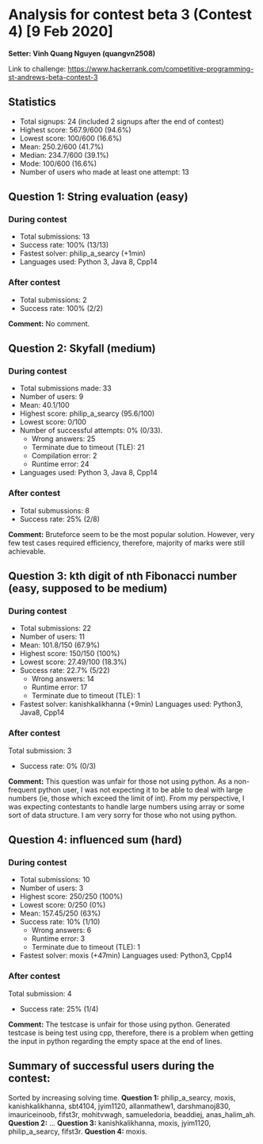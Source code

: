 # Analysis for contest beta 3 (Contest 4) [9 Feb 2020]

**Setter: Vinh Quang Nguyen (quangvn2508)**

Link to challenge: https://www.hackerrank.com/competitive-programming-st-andrews-beta-contest-3

## Statistics

* Total signups: 24 (included 2 signups after the end of contest)
* Highest score: 567.9/600 (94.6%)
* Lowest score: 100/600 (16.6%)
* Mean: 250.2/600 (41.7%)
* Median: 234.7/600 (39.1%)
* Mode: 100/600 (16.6%)
* Number of users who made at least one attempt: 13

## Question 1: String evaluation (easy)

### During contest
* Total submissions: 13
* Success rate: 100% (13/13)
* Fastest solver: philip\_a\_searcy (+1min)
* Languages used: Python 3, Java 8, Cpp14

### After contest
* Total submissions: 2
* Success rate: 100% (2/2)

**Comment:** No comment.

## Question 2: Skyfall (medium)

### During contest
* Total submissions made: 33
* Number of users: 9
* Mean: 40.1/100
* Highest score: philip\_a\_searcy (95.6/100)
* Lowest score: 0/100
* Number of successful attempts: 0% (0/33).
    * Wrong answers: 25
    * Terminate due to timeout (TLE): 21
    * Compilation error: 2
    * Runtime error: 24
* Languages used: Python 3, Java 8, Cpp14

### After contest
* Total submussions: 8
* Success rate: 25% (2/8)

**Comment:** Bruteforce seem to be the most popular solution. However, very few test cases required efficiency, therefore, majority of marks were still achievable.

## Question 3: kth digit of nth Fibonacci number (easy, supposed to be medium)

### During contest
* Total submissions: 22
* Number of users: 11
* Mean: 101.8/150 (67.9%)
* Highest score: 150/150 (100%)
* Lowest score: 27.49/100 (18.3%)
* Success rate: 22.7% (5/22)
	* Wrong answers: 14 
	* Runtime error: 17
	* Terminate due to timeout (TLE): 1
* Fastest solver: kanishkalikhanna (+9min)
Languages used: Python3, Java8, Cpp14

### After contest
Total submission: 3
* Success rate: 0% (0/3)

**Comment:** This question was unfair for those not using python. As a non-frequent python user, I was not expecting it to be able to deal with large numbers (ie, those which exceed the limit of int). From my perspective, I was expecting contestants to handle large numbers using array or some sort of data structure. I am very sorry for those who not using python.

## Question 4: influenced sum (hard)

### During contest
* Total submissions: 10
* Number of users: 3
* Highest score: 250/250 (100%)
* Lowest score: 0/250 (0%)
* Mean: 157.45/250 (63%)
* Success rate: 10% (1/10)
	* Wrong answers: 6
	* Runtime error: 3
	* Terminate due to timeout (TLE): 1
* Fastest solver: moxis (+47min)
Languages used: Python3, Cpp14

### After contest
Total submission: 4
* Success rate: 25% (1/4)

**Comment:** The testcase is unfair for those using python. Generated testcase is being test using cpp, therefore, there is a problem when getting the input in python regarding the empty space at the end of lines.

## Summary of successful users during the contest:
Sorted by increasing solving time.
**Question 1:** philip\_a\_searcy, moxis, kanishkalikhanna, sbt4104, jyim1120, allanmathew1, darshmanoj830, imauriceinoob, fifst3r, mohitvwagh, samueledoria, beaddiej, anas_halim_ah.
**Question 2:** ...
**Question 3:** kanishkalikhanna, moxis, jyim1120, philip\_a\_searcy, fifst3r.
**Question 4:** moxis.